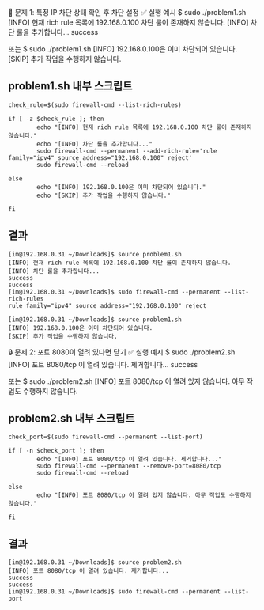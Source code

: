 🧪 문제 1: 특정 IP 차단 상태 확인 후 차단 설정
✅ 실행 예시
$ sudo ./problem1.sh
[INFO] 현재 rich rule 목록에 192.168.0.100 차단 룰이 존재하지 않습니다.
[INFO] 차단 룰을 추가합니다...
success

또는
$ sudo ./problem1.sh
[INFO] 192.168.0.100은 이미 차단되어 있습니다.
[SKIP] 추가 작업을 수행하지 않습니다.

## problem1.sh 내부 스크립트
```shell
check_rule=$(sudo firewall-cmd --list-rich-rules)

if [ -z $check_rule ]; then
        echo "[INFO] 현재 rich rule 목록에 192.168.0.100 차단 룰이 존재하지 않습니다."
        echo "[INFO] 차단 룰을 추가합니다..."
        sudo firewall-cmd --permanent --add-rich-rule='rule family="ipv4" source address="192.168.0.100" reject'
        sudo firewall-cmd --reload

else
        echo "[INFO] 192.168.0.100은 이미 차단되어 있습니다."
        echo "[SKIP] 추가 작업을 수행하지 않습니다."

fi
```

## 결과
```shell
[im@192.168.0.31 ~/Downloads]$ source problem1.sh 
[INFO] 현재 rich rule 목록에 192.168.0.100 차단 룰이 존재하지 않습니다.
[INFO] 차단 룰을 추가합니다...
success
success
[im@192.168.0.31 ~/Downloads]$ sudo firewall-cmd --permanent --list-rich-rules
rule family="ipv4" source address="192.168.0.100" reject

[im@192.168.0.31 ~/Downloads]$ source problem1.sh 
[INFO] 192.168.0.100은 이미 차단되어 있습니다.
[SKIP] 추가 작업을 수행하지 않습니다.

```

🔒 문제 2: 포트 8080이 열려 있다면 닫기
✅ 실행 예시
$ sudo ./problem2.sh
[INFO] 포트 8080/tcp 이 열려 있습니다. 제거합니다...
success

또는
$ sudo ./problem2.sh
[INFO] 포트 8080/tcp 이 열려 있지 않습니다. 아무 작업도 수행하지 않습니다.

## problem2.sh 내부 스크립트
```shell
check_port=$(sudo firewall-cmd --permanent --list-port)

if [ -n $check_port ]; then
        echo "[INFO] 포트 8080/tcp 이 열려 있습니다. 제거합니다..."
        sudo firewall-cmd --permanent --remove-port=8080/tcp
        sudo firewall-cmd --reload
        
else 
        echo "[INFO] 포트 8080/tcp 이 열려 있지 않습니다. 아무 작업도 수행하지 않습니다."
        
fi      
```
## 결과
```shell
[im@192.168.0.31 ~/Downloads]$ source problem2.sh
[INFO] 포트 8080/tcp 이 열려 있습니다. 제거합니다...
success
success
[im@192.168.0.31 ~/Downloads]$ sudo firewall-cmd --permanent --list-port


```